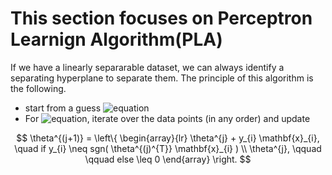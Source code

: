 # This section focuses on Perceptron Learnign Algorithm(PLA)

If we have a linearly separarable dataset, we can always identify a separating hyperplane to separate them.
The principle of this algorithm is the following.

* start from a guess ![equation](https://latex.codecogs.com/gif.latex?\theta)
* For ![equation](https://latex.codecogs.com/gif.latex?j&space;>&space;1), iterate over the data points (in any order) 
and update

$$
    \theta^{(j+1)} = \left\{
        \begin{array}{lr}
            \theta^{j} + y_{i} \mathbf{x}_{i}, \quad if y_{i} \neq sgn( \theta^{(j)^{T}} \mathbf{x}_{i} ) \\
            \theta^{j}, \qquad \qquad else \leq 0   
        \end{array}
        \right.
$$
